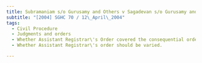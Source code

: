 ```yaml
---
title: Subramaniam s/o Gurusamy and Others v Sagadevan s/o Gurusamy and Others 
subtitle: "[2004] SGHC 70 / 12\_April\_2004"
tags:
  - Civil Procedure
  - Judgments and orders
  - Whether Assistant Registrar\'s Order covered the consequential orders and all elements of dispute
  - Whether Assistant Registrar\'s order should be varied.

---
```


